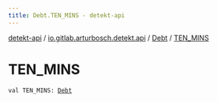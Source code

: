 ```yaml
---
title: Debt.TEN_MINS - detekt-api
---
```


[detekt-api](../../index.html) / [io.gitlab.arturbosch.detekt.api](../index.html) / [Debt](index.html) / [TEN_MINS](./-t-e-n_-m-i-n-s.html)

# TEN_MINS

`val TEN_MINS: `[`Debt`](index.html)